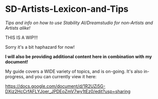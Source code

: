 # SD-Artists-Lexicon-and-Tips
<i>Tips and info on how to use Stability AI/Dreamstudio for non-Artists and Artists alike!</i>

THIS IS A WIP!!!

Sorry it's a bit haphazard for now!

**I will also be providing additional content here in combination with my document!**

My guide covers a WIDE variety of topics, and is on-going. It's also in-progress, and you can currently view it here:

https://docs.google.com/document/d/1R2UZi5G-DXiz2HcCrfAFLYJoer_JPDEoZmV7wy1tEz0/edit?usp=sharing

